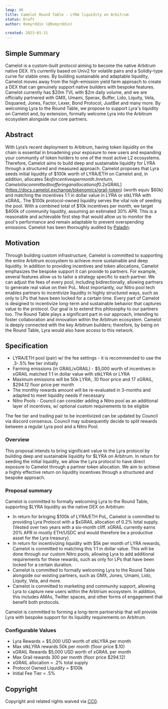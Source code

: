 ```yaml
---
leap: 46
title: Camelot Round Table - LYRA liquidity on Arbitrum
status: Draft
author: 0xmyrddin (@0xmyrddin) 

created: 2023-01-31
---
```


## Simple Summary
Camelot is a custom-built protocol aiming to become the native Arbitrum native DEX. It’s currently based on Univ2 for volatile pairs and a Solidly-type curve for stable ones. By building sustainable and adaptable liquidity, Camelot moves away from the high-emission yield farm approach to create a DEX that can genuinely support native builders with bespoke features.
Camelot currently has $20m TVL with $2m daily volume, and we are officially partnered with GMX, Umami, Sperax, Buffer, Lido, Liquity, Vela, Dsquared, Jones, Factor, Lexer, Bond Protocol, JustBet and many more.
By welcoming Lyra to the Round Table, we propose to support Lyra's liquidity on Camelot and, by extension, formally welcome Lyra into the Arbitrum ecosystem alongside our core partners.

## Abstract
With Lyra’s recent deployment to Arbitrum, having token liquidity on the chain is essential in broadening your exposure to new users and expanding your community of token holders to one of the most active L2 ecosystems. Therefore, Camelot aims to build deep and sustainable liquidity for LYRA through a structured and measured approach. 
Camelot proposes that Lyra seeds initial liquidity of $100k worth of LYRA/ETH on Camelot and, in addition, allocates $5k of incentives per month. In return, Camelot is committed to offering an allocation of 0.2% total supply of [$xGRAIL](https://docs.camelot.exchange/tokenomics/grail-token) (worth equiv $60k) and matching the incentives 1:1 in dollar value in LYRA or stkLYRA with xGRAIL.
The $100k protocol-owned liquidity serves the vital role of seeding the pool. With a combined total of $10k incentives per month, we target $400k of community liquidity, assuming an estimated 30% APR. This is a reasonable and achievable first step that would allow us to monitor the pool's performance and remain adaptable to prevent overspending emissions.
Camelot has been thoroughly audited by [Paladin](https://docs.camelot.exchange/references/audits):

## Motivation
Through building custom infrastructure, Camelot is committed to supporting the entire Arbitrum ecosystem to achieve more sustainable and deep liquidity. In addition to providing incentives and token allocations, Camelot emphasizes the bespoke support it can provide to partners.
For example, several features allow us to tailor a strategy specific to each partner. We can adjust the fees of every pool, including bidirectionally, allowing partners to generate real value on their PoL. Most importantly, our Nitro pool tech enables partners to incentivize liquidity in highly structured ways, such as only to LPs that have been locked for a certain time.
Every part of Camelot is designed to incentivize long-term and sustainable behavior that captures value to the protocol. Our goal is to extend this philosophy to our partners too.
The Round Table plays a significant part in our approach, intending to foster collaboration and innovation within the Arbitrum ecosystem. Camelot is deeply connected with the key Arbitrum builders; therefore, by being on the Round Table, Lyra would also have access to this network.

## Specification

- LYRA/ETH pool (pair) w/ the fee settings - it is recommended to use the .3-.5% fee tier initially
- Farming emissions (in GRAIL/xGRAIL) - $5,000 worth of incentives in xGRAIL matched 1:1 in dollar value with stkLYRA or LYRA
- Maximum emissions will be 50k LYRA, .10 floor price and 17 xGRAIL, $294.12 floor price per month
- The monthly rewards amount will be re-evaluated in 3-months and adapted to meet liquidity needs if necessary
- Nitro Pools - Council can consider adding a Nitro pool as an additional layer of incentives, w/ optional custom requirements to be eligible

The fee tier and trading pair to be incentivized can be updated by Council via discord consensus. Council may subsequently decide to split rewards between a regular Lyra pool and a Nitro Pool. 


### Overview
This proposal intends to bring significant value to the Lyra protocol by building deep and sustainable liquidity for $LYRA on Arbitrum. In return for seeding the initial liquidity, we allow the Lyra protocol to have direct exposure to Camelot through a partner token allocation. We aim to achieve a highly effective return on liquidity incentives through a structured and bespoke approach.

### Proposal summary
Camelot is committed to formally welcoming Lyra to the Round Table, supporting $LYRA liquidity as the native DEX on Arbitrum:
- In return for bringing $100k of LYRA/ETH PoL, Camelot is committed to providing Lyra Protocol with a $xGRAIL allocation of 0.2% total supply. (Vested over two years with a six-month cliff. xGRAIL currently earns 20% APR in mostly ETH/USDC and would therefore be a productive asset for the Lyra treasury).
- In return for incentivizing liquidity with $5k per month of LYRA rewards, Camelot is committed to matching this 1:1 in dollar value. This will be done through our custom Nitro pools, allowing Lyra to add additional requirements for these rewards, such as only for LPs that have been locked for a certain duration. 
- Camelot is committed to formally welcoming Lyra to the Round Table alongside our existing partners, such as GMX, Jones, Umami, Lido, Liquity, Vela, and more.
- Camelot is committed to marketing and community support, allowing Lyra to capture new users within the Arbtrium ecosystem. In addition, this includes AMAs, Twitter spaces, and other forms of engagement that benefit both protocols.

Camelot is committed to forming a long-term partnership that will provide Lyra with bespoke support for its liquidity requirements on Arbitrum. 

### Configurable Values
- Lyra Rewards = $5,000 USD worth of stkLYRA per month
- Max stkLYRA rewards 50k per month (floor price $.10)
- xGRAIL Rewards $5,000 USD worth of xGRAIL per month 
- Max Grail rewards 300 per month (floor price $294.12)
- xGRAIL allocation = .2% total supply 
- Protocol Owned Liquidity = $100k 
- Initial Fee Tier = .5% 

## Copyright
Copyright and related rights waived via [CC0](https://creativecommons.org/publicdomain/zero/1.0/).
